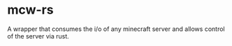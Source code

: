 # mcw-rs
A wrapper that consumes the i/o of any minecraft server and allows control of the server via rust.
